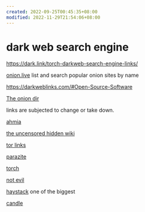 ```yaml
---
created: 2022-09-25T00:45:35+08:00
modified: 2022-11-29T21:54:06+08:00
---
```


# dark web search engine

https://dark.link/torch-darkweb-search-engine-links/

[onion.live](https://onion.live) list and search popular onion sites by name

https://darkweblinks.com/#Open-Source-Software

[The onion dir](tfcw5fa2m66hxcbcg2lro7yzpstq2ioewysrv7u6iz5n26zysj6pqzid)

links are subjected to change or take down.

[ahmia](http://msydqstlz2kzerdg.onion/)

[the uncensored hidden wiki](http://zqktlwi4fecvo6ri.onion/wiki/index.php/Main_Page/)

[tor links](http://torlinkbgs6aabns.onion/)

[parazite](http://kpynyvym6xqi7wz2.onion/)

[torch](http://torchdeedp3i2jigzjdmfpn5ttjhthh5wbmda2rr3jvqjg5p77c54dqd.onion/)

[not evil](http://hss3uro2hsxfogfq.onion/)

[haystack](http://haystakvxad7wbk5.onion/) one of the biggest

[candle](http://gjobqjj7wyczbqie.onion/)

